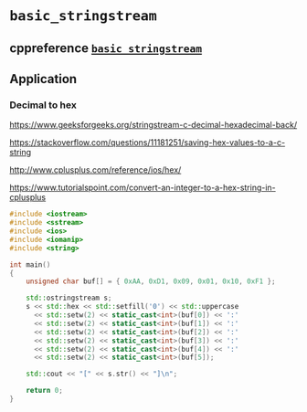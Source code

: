 # `basic_stringstream`



## cppreference [`basic_stringstream`](https://en.cppreference.com/w/cpp/io/basic_stringstream) 



## Application



### Decimal to hex

https://www.geeksforgeeks.org/stringstream-c-decimal-hexadecimal-back/

https://stackoverflow.com/questions/11181251/saving-hex-values-to-a-c-string

http://www.cplusplus.com/reference/ios/hex/

https://www.tutorialspoint.com/convert-an-integer-to-a-hex-string-in-cplusplus



```C++
#include <iostream>
#include <sstream>
#include <ios>
#include <iomanip>
#include <string>

int main()  
{
    unsigned char buf[] = { 0xAA, 0xD1, 0x09, 0x01, 0x10, 0xF1 };

    std::ostringstream s;
    s << std::hex << std::setfill('0') << std::uppercase
      << std::setw(2) << static_cast<int>(buf[0]) << ':'
      << std::setw(2) << static_cast<int>(buf[1]) << ':'
      << std::setw(2) << static_cast<int>(buf[2]) << ':'
      << std::setw(2) << static_cast<int>(buf[3]) << ':'
      << std::setw(2) << static_cast<int>(buf[4]) << ':'
      << std::setw(2) << static_cast<int>(buf[5]);

    std::cout << "[" << s.str() << "]\n";

    return 0;
}
```

